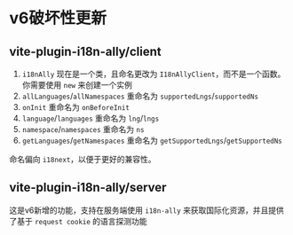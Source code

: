 
# v6破坏性更新

## vite-plugin-i18n-ally/client

1. `i18nAlly` 现在是一个类，且命名更改为 `I18nAllyClient`，而不是一个函数。你需要使用 `new` 来创建一个实例
2. `allLanguages`/`allNamespaces` 重命名为 `supportedLngs`/`supportedNs`
3. `onInit` 重命名为 `onBeforeInit`
4. `language`/`languages` 重命名为 `lng`/`lngs`
5. `namespace`/`namespaces` 重命名为 `ns`
6. `getLanguages`/`getNamespaces` 重命名为 `getSupportedLngs`/`getSupportedNs`

命名偏向 `i18next`，以便于更好的兼容性。

## vite-plugin-i18n-ally/server

这是v6新增的功能，支持在服务端使用 `i18n-ally` 来获取国际化资源，并且提供了基于 `request cookie` 的语言探测功能
